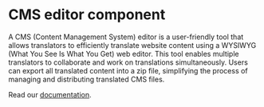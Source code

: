 # CMS editor component
A CMS (Content Management System) editor is a user-friendly tool that allows translators to efficiently translate website content using a WYSIWYG (What You See Is What You Get) web editor. This tool enables multiple translators to collaborate and work on translations simultaneously. Users can export all translated content into a zip file, simplifying the process of managing and distributing translated CMS files.

Read our [documentation](cms-editor-product/README.md).

